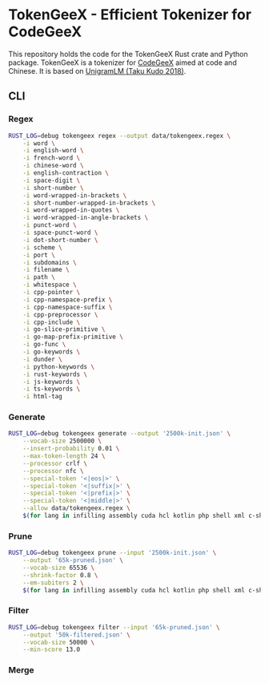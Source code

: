 # TokenGeeX - Efficient Tokenizer for CodeGeeX

This repository holds the code for the TokenGeeX Rust crate and Python package. TokenGeeX is a tokenizer for [CodeGeeX](https://github.com/THUDM/Codegeex2) aimed at code and Chinese. It is based on [UnigramLM (Taku Kudo 2018)](https://arxiv.org/abs/1804.10959).

## CLI

### Regex

```bash
RUST_LOG=debug tokengeex regex --output data/tokengeex.regex \
    -i word \
    -i english-word \
    -i french-word \
    -i chinese-word \
    -i english-contraction \
    -i space-digit \
    -i short-number \
    -i word-wrapped-in-brackets \
    -i short-number-wrapped-in-brackets \
    -i word-wrapped-in-quotes \
    -i word-wrapped-in-angle-brackets \
    -i punct-word \
    -i space-punct-word \
    -i dot-short-number \
    -i scheme \
    -i port \
    -i subdomains \
    -i filename \
    -i path \
    -i whitespace \
    -i cpp-pointer \
    -i cpp-namespace-prefix \
    -i cpp-namespace-suffix \
    -i cpp-preprocessor \
    -i cpp-include \
    -i go-slice-primitive \
    -i go-map-prefix-primitive \
    -i go-func \
    -i go-keywords \
    -i dunder \
    -i python-keywords \
    -i rust-keywords \
    -i js-keywords \
    -i ts-keywords \
    -i html-tag
```

### Generate

```bash
RUST_LOG=debug tokengeex generate --output '2500k-init.json' \
    --vocab-size 2500000 \
    --insert-probability 0.01 \
    --max-token-length 24 \
    --processor crlf \
    --processor nfc \
    --special-token '<|eos|>' \
    --special-token '<|suffix|>' \
    --special-token '<|prefix|>' \
    --special-token '<|middle|>' \
    --allow data/tokengeex.regex \
    $(for lang in infilling assembly cuda hcl kotlin php shell xml c-sharp dart html powershell sql yaml c diff java lua python swift zig chinese-markdown dockerfile javascript makefile r tex cmake elixir json markdown ruby toml cpp go jsx pascal rust typescript css haskell julia perl scala vue; do echo "--train ${lang}:./hub/data/train/${lang}.bin "; done)
```

### Prune

```bash
RUST_LOG=debug tokengeex prune --input '2500k-init.json' \
    --output '65k-pruned.json' \
    --vocab-size 65536 \
    --shrink-factor 0.8 \
    --em-subiters 2 \
    $(for lang in infilling assembly cuda hcl kotlin php shell xml c-sharp dart html powershell sql yaml c diff java lua python swift zig chinese-markdown dockerfile javascript makefile r tex cmake elixir json markdown ruby toml cpp go jsx pascal rust typescript css haskell julia perl scala vue; do echo "--train ${lang}:./hub/data/train/${lang}.bin:0.1 "; done)
```

### Filter

```bash
RUST_LOG=debug tokengeex filter --input '65k-pruned.json' \
    --output '50k-filtered.json' \
    --vocab-size 50000 \
    --min-score 13.0
```

### Merge


```bash
```
